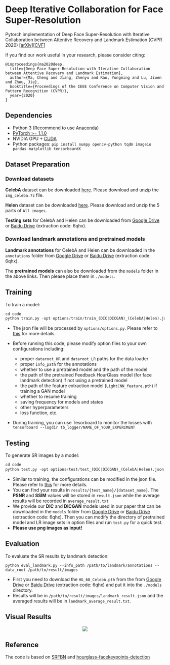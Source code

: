 # Deep Iterative Collaboration for Face Super-Resolution
Pytorch implementation of Deep Face Super-Resolution with Iterative Collaboration between Attentive Recovery and Landmark Estimation (CVPR 2020) [[arXiv](https://arxiv.org/abs/2003.13063)][[CVF](http://openaccess.thecvf.com/content_CVPR_2020/html/Ma_Deep_Face_Super-Resolution_With_Iterative_Collaboration_Between_Attentive_Recovery_and_CVPR_2020_paper.html)]


If you find our work useful in your research, please consider citing:
```
@inproceedings{ma2020deep,
  title={Deep Face Super-Resolution with Iterative Collaboration between Attentive Recovery and Landmark Estimation},
  author={Ma, Cheng and Jiang, Zhenyu and Rao, Yongming and Lu, Jiwen and Zhou, Jie},
  booktitle={Proceedings of the IEEE Conference on Computer Vision and Pattern Recognition (CVPR)},
  year={2020}
}
```

## Dependencies

- Python 3 (Recommend to use [Anaconda](https://www.anaconda.com/download/#linux))
- [PyTorch >= 1.1.0](https://pytorch.org/)
- NVIDIA GPU + [CUDA](https://developer.nvidia.com/cuda-downloads)
- Python packages: `pip install numpy opencv-python tqdm imageio pandas matplotlib tensorboardX` 



## Dataset Preparation

### Download datasets

**CelebA** dataset can be downloaded [here](http://mmlab.ie.cuhk.edu.hk/projects/CelebA.html). Please download and unzip the `img_celeba.7z` file. 

**Helen** dataset can be downloaded [here](http://www.ifp.illinois.edu/~vuongle2/helen/). Please download and unzip the 5 parts of `All images`. 

**Testing sets** for CelebA and Helen can be downloaded from [Google Drive](https://drive.google.com/open?id=1Q1T1smMDRMO1NcjkxbZvotOX93YIVp5e) or [Baidu Drive](https://pan.baidu.com/s/14zJ_lY8iFmk3csHYZmut7Q) (extraction code: 6qhx). 

### Download landmark annotations and pretrained models

**Landmark annotations** for CelebA and Helen can be downloaded in the `annotations` folder from [Google Drive](https://drive.google.com/open?id=1Q1T1smMDRMO1NcjkxbZvotOX93YIVp5e) or [Baidu Drive](https://pan.baidu.com/s/14zJ_lY8iFmk3csHYZmut7Q) (extraction code: 6qhx). 

The **pretrained models** can also be downloaded from the `models` folder in the above links. Then please place them in `./models`. 

## Training

To train a model:

```python
cd code
python train.py -opt options/train/train_(DIC|DICGAN)_(CelebA|Helen).json
```
- The json file will be processed by `options/options.py`. Please refer to [this](dicgan/options/train/README.md) for more details.

- Before running this code, please modify option files to your own configurations including: 
  - proper `dataroot_HR` and `dataroot_LR` paths for the data loader
  - proper `info_path` for the annotations
  - whether to use a pretrained model and the path of the model
  - the path of the pretrained Feedback HourGlass model (for face landmark detection) if not using a pretrained model
  - the path of the feature extraction model (`LightCNN_feature.pth`) if training a GAN model
  - whether to resume training
  - saving frequency for models and states
  - other hyperparameters
  - loss function, etc. 
  
- During training, you can use Tesorboard to monitor the losses with
`tensorboard --logdir tb_logger/NAME_OF_YOUR_EXPERIMENT`

## Testing

To generate SR images by a model:

```python
cd code
python test.py -opt options/test/test_(DIC|DICGAN)_(CelebA|Helen).json
```

- Similar to training, the configurations can be modified in the json file. Please refer to [this](dicgan/options/test/README.md) for more details.
- You can find your results in `results/{test_name}/{dataset_name}`. The **PSNR** and **SSIM** values will be stored in `result.json` while the average results will be recorded in `average_result.txt`
- We provide our **DIC** and **DICGAN** models used in our paper that can be downloaded in the `models` folder from [Google Drive](https://drive.google.com/open?id=1Q1T1smMDRMO1NcjkxbZvotOX93YIVp5e) or [Baidu Drive](https://pan.baidu.com/s/14zJ_lY8iFmk3csHYZmut7Q) (extraction code: 6qhx). Then you can modify the directory of pretrained model and LR image sets in option files and run `test.py` for a quick test. 
- **Please use png images as input!**

## Evaluation

To evaluate the SR results by landmark detection:

`python eval_landmark.py --info_path /path/to/landmark/annotations --data_root /path/to/result/images`

- First you need to download the `HG_68_CelebA.pth` from the from [Google Drive](https://drive.google.com/open?id=1Q1T1smMDRMO1NcjkxbZvotOX93YIVp5e) or [Baidu Drive](https://pan.baidu.com/s/14zJ_lY8iFmk3csHYZmut7Q) (extraction code: 6qhx) and put it into the `./models` directory.
- Results will be in `/path/to/result/images/landmark_result.json` and the averaged results will be in `landmark_average_result.txt`.

## Visual Results
<p align="center">
  <img src="visual_results.png">
</p>

## Reference

The code is based on [SRFBN](https://github.com/Paper99/SRFBN_CVPR19) and [hourglass-facekeypoints-detection](https://github.com/raymon-tian/hourglass-facekeypoints-detection)

